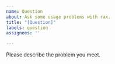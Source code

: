 ```yaml
---
name: Question
about: Ask some usage problems with rax.
title: "[Question]"
labels: question
assignees: ''

---
```


Please describe the problem you meet.

